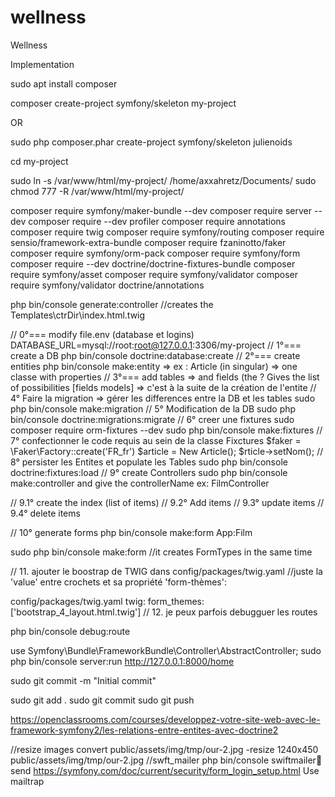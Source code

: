 # wellness

Wellness

Implementation


sudo apt install composer

composer create-project symfony/skeleton my-project

OR

sudo php composer.phar create-project symfony/skeleton julienoids

cd my-project

sudo ln -s /var/www/html/my-project/ /home/axxahretz/Documents/
sudo chmod 777 -R /var/www/html/my-project/
 
composer require symfony/maker-bundle --dev
composer require server --dev
composer require --dev profiler
composer require annotations
composer require twig
composer require symfony/routing
composer require sensio/framework-extra-bundle
composer require fzaninotto/faker
composer require symfony/orm-pack
composer require symfony/form
composer require --dev doctrine/doctrine-fixtures-bundle
composer require symfony/asset
composer require symfony/validator
composer require symfony/validator doctrine/annotations


php bin/console generate:controller //creates the Templates\ctrDir\index.html.twig

// 0°=== modify file.env (database et logins)
DATABASE_URL=mysql://root:root@127.0.0.1:3306/my-project
// 1°=== create a DB
php bin/console doctrine:database:create
// 2°=== create  entities
php bin/console make:entity => ex : Article (in singular) => one classe with properties
// 3°=== add tables => and fields (the ? Gives the list  of possibilities [fields models] => c'est à la suite de la création de l'entite
// 4° Faire la migration => gérer les differences entre la DB et les tables
sudo php bin/console make:migration
// 5° Modification de la DB
sudo php bin/console doctrine:migrations:migrate
// 6° creer une fixtures
sudo composer require orm-fixtures --dev
sudo php bin/console make:fixtures
// 7° confectionner le code requis au sein de la classe Fixctures
$faker = \Faker\Factory::create('FR_fr')
$article = New Article();
$rticle->setNom();
// 8° persister les Entites et populate les Tables
sudo php bin/console doctrine:fixtures:load
// 9° create Controllers
sudo php bin/console make:controller
and give the controllerName ex: FilmController

// 9.1° create the index (list of items)
// 9.2° Add items
// 9.3° update items
// 9.4° delete items

// 10° generate forms
php bin/console make:form App:Film

sudo php bin/console make:form  //it creates FormTypes in the same time

// 11. ajouter le boostrap de TWIG dans config/packages/twig.yaml //juste la 'value' entre crochets et sa propriété 'form-thèmes': 

config/packages/twig.yaml
twig:
    form_themes: ['bootstrap_4_layout.html.twig']
// 12. je peux parfois debugguer les routes

php bin/console debug:route

use Symfony\Bundle\FrameworkBundle\Controller\AbstractController;
sudo php bin/console server:run
http://127.0.0.1:8000/home

sudo git commit -m "Initial commit"

sudo git add .
sudo git commit
sudo git push

https://openclassrooms.com/courses/developpez-votre-site-web-avec-le-framework-symfony2/les-relations-entre-entites-avec-doctrine2


//resize images 
convert public/assets/img/tmp/our-2.jpg -resize 1240x450 public/assets/img/tmp/our-2.jpg
//swft_mailer
php bin/console swiftmailer:email:send
https://symfony.com/doc/current/security/form_login_setup.html
Use mailtrap
